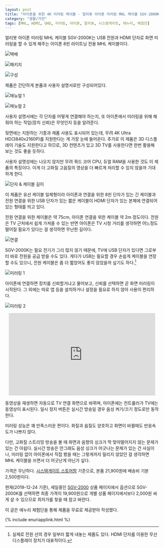 ```yaml
---
layout: post
title: "아이폰을 위한 4K 미러링 케이블 - 얼리봇 아이폰 미러링 MHL 케이블 SGV-2000K"
category: "생활/가전"
tags: [MHL, HDMI, UHD, 미러링, 아이폰, 얼리봇, 시스템게이트, 에누리, 체험단]
---
```


얼리봇 아이폰 미러링 MHL 케이블 SGV-2000K는
USB 전원과 HDMI 단자로 화면 미러링을 할 수 있게 해주는
아이폰 8핀 라이트닝 전용 MHL 케이블이다.

![택배](https://lh3.googleusercontent.com/i0DX_hHQQI80DFuzbOd-4qRegFNyuxcAYA-qWIQtvYwGW49Vo_cchiNYTWC3mdQ81POQMMMnFFKp5g=s480)

![패키지](https://lh3.googleusercontent.com/Z-Qvl7mVJsRbD4CYQoDETyKUpwnTy8F_guQE3sxiYYE9gbumIttUeZqRZ9kSsQF9WoEDO9WlLh5LPg=s480)

![구성](https://lh3.googleusercontent.com/AHUUj1LEMXuPHiY4nUXZ2Gto6TjFIlu66v00hqYGzfKEh-ekxO6rkNTNd6joZ319zvLEb_HwQw_0UQ=s480)

제품은 간단하게 본품과 사용자 설명서로만 구성되어있다.

![매뉴얼 1](https://lh3.googleusercontent.com/s4MUL_3VKhglpiBmaCh7Gql5J_VfNKpLOcIhqrsnGpnlgILUkSZ6sQUCMeWevWDuDr51pjvcvPYYNw=s480)

![매뉴얼 2](https://lh3.googleusercontent.com/bP76uvwlCTa9AW6b7QTnIbpfw1bCQiwY52RxShhUekv2PJ8IAyx_J04Wi5wGoK8llHcSpMFoup7oUg=s480)

사용자 설명서에는 각 단자를 어떻게 연결해야 하는지,
또 아이폰에서 미러링을 위해 해줘야 하는 작업(장치 신뢰)은 무엇인지 등을 알려준다.

뒷면에는 지원하는 기종과 제품 사용도 표시되어 있는데,
무려 4K Ultra HD(3840x2160P)를 지원한다는 게 가장 눈에 들어온다.
추가로 이 제품은 3D 디스플레이 기술도 지원한다고 하므로,
3D 컨텐츠가 있고 3D TV를 사용한다면 한번 활용해 보는 것도 좋을 듯하다.

사용자 설명성에는 나오지 않지만
무려 쿼드 코어 CPU, 듀얼 RAM을 사용한 것도 이 제품의 특징이다.
이게 더 고화질 고음질의 영상을 더 빠르게 처리할 수 있지 않을까 기대하게 한다.

![단자 & 케이블 길이](https://lh3.googleusercontent.com/6Q_OHCGMr9G1enZD_vr4ms5bK6b5DknIv3hwapNh2rKmEAyVEknXnW5qdOn8unR36uMQ4KEgQarDYA=s480)

이 제품은 유선 케이블 일체형이라
아이폰과 연결을 위한 8핀 단자가 있는 긴 케이블과
전원 연결을 위한 USB 단자가 있는 짧은 케이블이
HDMI 단자가 있는 본체에 연결되어있는 형태를 띄고 있다.

전원 연결을 위한 케이블은 약 75cm,
아이폰 연결을 위한 케이블 약 2m 정도이다.
전원은 TV 근처에서 쉽게 가져올 수 있는 반면
아이폰은 TV 시청 거리를 생각하면 어느정도 떨어질 필요가 있다는 걸 생각하면 무난한 길이다.

![연결](https://lh3.googleusercontent.com/o8ik6uXPFo4YcRy1Bdw4E_9-Qryh2XSOwMW7xmMgUkHU2OWY9E0HFtwPl0Fd5i32M-iBu0AYvs6P8w=s480)

SGV-2000K는 필요 전기가 그리 많지 않기 때문에,
TV에 USB 단자가 있다면 그로부터 바로 전원을 공급 받을 수도 있다.
게다가 USB는 필요할 경우 손쉽게 케이블을 연장할 수도 있으니,
전원 케이블은 좀 더 짧았어도 좋지 않았을까 싶기도 하다.[^1]

[^1]: 실제로 전원 선의 경우 일부러 짧게 내놓는 제품도 있다. HDMI 단자를 이용한 무선 디스플레이 장치가 대표적이다.

![미러링 1](https://lh3.googleusercontent.com/lVLpDpiS1GjPuzh6VUCOj2-Uy4CNo0OAHx4jykvfcN2VGZbsENx494SB3xkeIKkk63FWS9pAFF8cjg=s480)

아이폰에 연결하면 장치를 신뢰할거냐고 물어보고,
신뢰를 선택하면 곧 화면 미러링이 시작된다.
그 외에는 따로 앱 등을 설치하거나 설정을 필요로 하지 않아 사용이 편리하다.

![미러링 2](https://lh3.googleusercontent.com/stNj8Lf7TnS7gwLoD-RsBZb4QXjpfEOK_QN0R-5lg1be4IXm0bdlJa9L6CxeInmWIxpXhy8iR3C0fw=s480)

<center><iframe src="https://www.youtube.com/embed/epMp-nLRI5o" width="480" height="270" frameborder="0" allowfullscreen></iframe></center>

동영상을 재생하면 자동으로 TV 연결 화면으로 바뀌며,
아이폰에는 컨트롤러가 TV에는 동영상이 표시된다.
일시 정지 버튼은 실시간 방송일 경우 음성 켜기/끄기 정도로만 동작한다.

미러링 성능은 꽤 만족스러운 편이다.
화질과 음질도 양호하고 화면이 바뀔때도 반응속도가 나쁘지 않다.

다만, 고화질 스트리밍 방송을 볼 때
화면과 음향의 싱크가 딱 맞아떨어지지 않는 문제가 있는 건 아쉽다.
실시간 방송은 안그래도 음성 싱크가 어긋나는 문제가 있는 건 사실이나,
미러링 없이 아이폰에서 직접 봤을 때는 그렇게까지 밀리지 않았던 걸 생각하면
MHL 케이블을 쓰면서 더 어긋난게 아닌가 싶다.

가격은 무난하다.
[시스템게이트 스토어팜](https://smartstore.naver.com/sgmarket/products/4702005837) 기준으로,
본품 21,900원에 배송비 기본 2,500원이다.

현재(2019-12-24 기준),
세일중인 [SGV-2000](https://smartstore.naver.com/sgmarket/products/3127153309) 상품 페이지에서
옵션으로 SGV-2000K를 선택하면
최종 가격이 19,900원으로
개별 상품 페이지에서보다 2,000원 싸게 살 수 있으므로
최저가를 찾을 때 참고 바란다.



<div class="im im-info">
이 글은 에누리 체험단을 통해 제품을 무료로 제공받아 작성했다.
</div>

{% include enuriapplink.html %}

